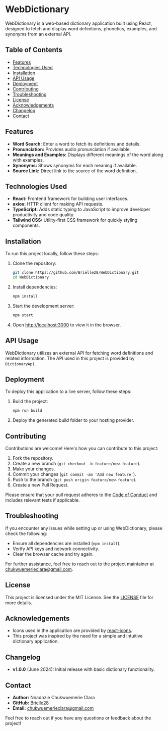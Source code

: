 # WebDictionary

WebDictionary is a web-based dictionary application built using React, designed to fetch and display word definitions, phonetics, examples, and synonyms from an external API.

## Table of Contents

- [Features](#features)
- [Technologies Used](#technologies-used)
- [Installation](#installation)
- [API Usage](#api-usage)
- [Deployment](#deployment)
- [Contributing](#contributing)
- [Troubleshooting](#troubleshooting)
- [License](#license)
- [Acknowledgements](#acknowledgements)
- [Changelog](#changelog)
- [Contact](#contact)

## Features

- **Word Search:** Enter a word to fetch its definitions and details.
- **Pronunciation:** Provides audio pronunciation if available.
- **Meanings and Examples:** Displays different meanings of the word along with examples.
- **Synonyms:** Shows synonyms for each meaning if available.
- **Source Link:** Direct link to the source of the word definition.

## Technologies Used

- **React:** Frontend framework for building user interfaces.
- **axios:** HTTP client for making API requests.
- **TypeScript:** Adds static typing to JavaScript to improve developer productivity and code quality.
- **Tailwind CSS:** Utility-first CSS framework for quickly styling components.

## Installation

To run this project locally, follow these steps:

1. Clone the repository:

   ```bash
   git clone https://github.com/Brielle28/WebDictionary.git
   cd WebDictionary
   ```

2. Install dependencies:

   ```bash
   npm install
   ```

3. Start the development server:

   ```bash
   npm start
   ```

4. Open [http://localhost:3000](http://localhost:3000) to view it in the browser.

## API Usage

WebDictionary utilizes an external API for fetching word definitions and related information. The API used in this project is provided by `DictionaryApi`.

## Deployment

To deploy this application to a live server, follow these steps:

1. Build the project:

   ```bash
   npm run build
   ```

2. Deploy the generated build folder to your hosting provider.

## Contributing

Contributions are welcome! Here's how you can contribute to this project:

1. Fork the repository.
2. Create a new branch (`git checkout -b feature/new-feature`).
3. Make your changes.
4. Commit your changes (`git commit -am 'Add new feature'`).
5. Push to the branch (`git push origin feature/new-feature`).
6. Create a new Pull Request.

Please ensure that your pull request adheres to the [Code of Conduct](CODE_OF_CONDUCT.md) and includes relevant tests if applicable.

## Troubleshooting

If you encounter any issues while setting up or using WebDictionary, please check the following:

- Ensure all dependencies are installed (`npm install`).
- Verify API keys and network connectivity.
- Clear the browser cache and try again.

For further assistance, feel free to reach out to the project maintainer at chukwuemerieclara@gmail.com.

## License

This project is licensed under the MIT License. See the [LICENSE](LICENSE) file for more details.

## Acknowledgements

- Icons used in the application are provided by [react-icons](https://react-icons.github.io/react-icons/).
- This project was inspired by the need for a simple and intuitive dictionary application.

## Changelog

- **v1.0.0** (June 2024): Initial release with basic dictionary functionality.

## Contact

- **Author:** Nnadozie Chukwuemerie Clara
- **GitHub:** [Brielle28](https://github.com/Brielle28)
- **Email:** chukwuemerieclara@gmail.com

Feel free to reach out if you have any questions or feedback about the project!

